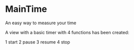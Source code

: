# MainTime
An easy way to measure your time

A view with a basic timer with 4 functions has been created: 

1 start
2 pause
3 resume
4 stop
